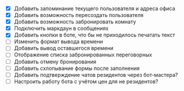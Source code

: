 - [x] Добавить запоминание текущего пользователя и адреса офиса
- [x] Добавить возможность пересоздать пользователя
- [x] Добавить возможность забронировать комнату
- [x] Подключить маркдаун в сообщениях
- [x] Добавить кнопки в боте, что бы не приходилось печатать текст
- [ ] Изменить формат вывода времени
- [ ] Добавить вывод оставшегося времени
- [ ] Отображение списка забронированных переговорных
- [ ] Добавить отмену бронирования
- [ ] Добавить схлопывание формы после заполнения
- [ ] Добавить подтверждение чатов резидентов через бот-мастера?
- [ ] Настроить работу бота с учётом цен для не резидентов?
